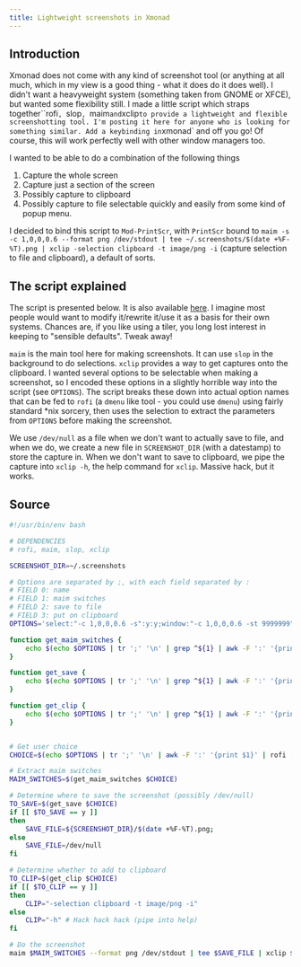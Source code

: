 ```yaml
---
title: Lightweight screenshots in Xmonad
---
```


## Introduction

Xmonad does not come with any kind of screenshot tool (or anything at all much, which in my view is a good thing - what it does do it does well). I didn't want a heavyweight system (something taken from GNOME or XFCE), but wanted some flexibility still. I made a little script which straps together``rofi`, `slop`, `maim` and `xclip` to provide a lightweight and flexible screenshotting tool. I'm posting it here for anyone who is looking for something similar. Add a keybinding in `xmonad` and off you go! Of course, this will work perfectly well with other window managers too. 

I wanted to be able to do a combination of the following things
 1. Capture the whole screen
 2. Capture just a section of the screen
 3. Possibly capture to clipboard
 4. Possibly capture to file
selectable quickly and easily from some kind of popup menu.

I decided to bind this script to `Mod-PrintScr`, with `PrintScr` bound to `maim -s -c 1,0,0,0.6 --format png /dev/stdout | tee ~/.screenshots/$(date +%F-%T).png | xclip -selection clipboard -t image/png -i` (capture selection to file and clipboard), a default of sorts.

## The script explained

The script is presented below. It is also available [here](https://github.com/rlupton20/dotfiles/blob/master/scripts/super-screenshot.sh). I imagine most people would want to modify it/rewrite it/use it as a basis for their own systems. Chances are, if you like using a tiler, you long lost interest in keeping to "sensible defaults". Tweak away!

`maim` is the main tool here for making screenshots. It can use `slop` in the background to do selections. `xclip` provides a way to get captures onto the clipboard. I wanted several options to be selectable when making a screenshot, so I encoded these options in a slightly horrible way into the script (see `OPTIONS`). The script breaks these down into actual option names that can be fed to `rofi` (a `dmenu` like tool - you could use `dmenu`) using fairly standard *nix sorcery, then uses the selection to extract the parameters from `OPTIONS` before making the screenshot.

We use `/dev/null` as a file when we don't want to actually save to file, and when we do, we create a new file in `SCREENSHOT_DIR` (with a datestamp) to store the capture in. When we don't want to save to clipboard, we pipe the capture into `xclip -h`, the help command for `xclip`. Massive hack, but it works.

## Source

```bash
#!/usr/bin/env bash

# DEPENDENCIES
# rofi, maim, slop, xclip

SCREENSHOT_DIR=~/.screenshots

# Options are separated by ;, with each field separated by :
# FIELD 0: name
# FIELD 1: maim switches
# FIELD 2: save to file
# FIELD 3: put on clipboard
OPTIONS='select:"-c 1,0,0,0.6 -s":y:y;window:"-c 1,0,0,0.6 -st 9999999":y:y;screen:"":y:y;clip:"-c 1,0,0,0.6 -s":n:y'

function get_maim_switches {
    echo $(echo $OPTIONS | tr ';' '\n' | grep ^${1} | awk -F ':' '{print $2}' | xargs echo)
}

function get_save {
    echo $(echo $OPTIONS | tr ';' '\n' | grep ^${1} | awk -F ':' '{print $3}' | xargs echo)
}

function get_clip {
    echo $(echo $OPTIONS | tr ';' '\n' | grep ^${1} | awk -F ':' '{print $4}' | xargs echo)
}


# Get user choice
CHOICE=$(echo $OPTIONS | tr ';' '\n' | awk -F ':' '{print $1}' | rofi -dmenu)

# Extract maim switches
MAIM_SWITCHES=$(get_maim_switches $CHOICE)

# Determine where to save the screenshot (possibly /dev/null)
TO_SAVE=$(get_save $CHOICE)
if [[ $TO_SAVE == y ]]
then
    SAVE_FILE=${SCREENSHOT_DIR}/$(date +%F-%T).png;
else
    SAVE_FILE=/dev/null
fi

# Determine whether to add to clipboard
TO_CLIP=$(get_clip $CHOICE)
if [[ $TO_CLIP == y ]]
then
    CLIP="-selection clipboard -t image/png -i"
else
    CLIP="-h" # Hack hack hack (pipe into help)
fi

# Do the screenshot
maim $MAIM_SWITCHES --format png /dev/stdout | tee $SAVE_FILE | xclip $CLIP
```
